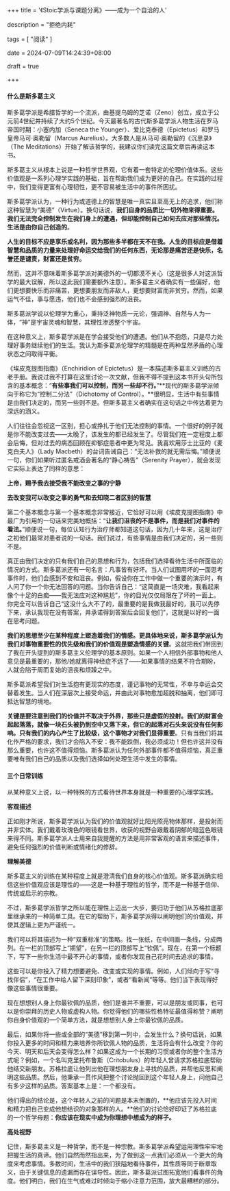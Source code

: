 +++
title = '《Stoic学派与课题分离》——成为一个自洽的人'

description = "拒绝内耗"

tags = [ "阅读" ]

date = 2024-07-09T14:24:39+08:00

draft = true

+++

#### 什么是斯多葛主义

斯多葛学派是希腊哲学的一个流派，由基提乌姆的芝诺（Zeno）创立，成立于公元前4世纪并持续了大约5个世纪。今天最著名的古代斯多葛学派人物生活在罗马帝国时期：小塞内加（Seneca the Younger）、爱比克泰德（Epictetus）和罗马皇帝马可·奥勒留（Marcus Aurelius）。大多数人是从马可·奥勒留的《沉思录》（The Meditations）开始了解该哲学的，我建议你们读完这篇文章后再读这本书。

斯多葛主义从根本上说是一种哲学世界观，它有着一套特定的伦理价值体系。这些价值观是一系列心理学实践的基础，旨在帮助我们成为更好的自己。在实践的过程中，我们变得更富有心理韧性，更不容易被生活中的事件所困扰。

斯多葛学派认为，一种行为或道德上的智慧是唯一真实且至高无上的追求，他们称这种智慧为“美德”（Virtue）。换句话说，**我们自身的品质比一切外物来得重要。我们无法完全控制发生在我们身上的遭遇，但却能控制自己如何去应对那些情况。生活是由你自己创造的**。

**人生的目标不应是享乐或名利，因为那些多半都在天不在我。人生的目标应是借着智慧和品质的力量来处理好命运交给我们的任何东西，无论那是痛苦还是快乐，名誉还是谴责，财富还是贫穷。**

然而，这并不意味着斯多葛学派对美德外的一切都漠不关心（这是很多人对这派哲学的最大误解，所以这此我们需要额外注意）。斯多葛主义者确实有一些偏好，他们更想要快乐而非痛苦，更想要朋友而非敌人，更想要财富而非贫穷。然而，如果运气不佳，事与愿违，他们也不会感到强烈的沮丧。

斯多葛派学说以伦理学为重心，秉持泛神物质一元论，强调神、自然与人为一体，“神”是宇宙灵魂和智慧，其理性渗透整个宇宙。

在这种意义上，斯多葛学派是在学会接受他们的遭遇。他们从不抱怨，只是尽力处理好事务继续他们的生活。我认为斯多葛派伦理学的精髓是在两种显然矛盾的心理状态之间取得平衡。

《埃皮克提图指南》（Enchiridion of Epictetus）是一本描述斯多葛主义训练的古老手册。我说过我不打算在这里讨论一次文献，但我不得不提到这本书开头句所包含的基本概念：“**有些事我们可以控制，而另一些却不行。**”**现代的斯多葛学派倾向于称它为“控制二分法”（Dichotomy of Control）。**很明显，生活中有些事情是由我们决定的，而另一些则不是。但斯多葛主义者确实在这句话之中传达着更为深远的涵义。

人们往往会忽视这一区别，担心或挣扎于他们无法控制的事情。一个很好的例子就是你不能改变过去——太晚了，该发生的都已经发生了。尽管我们在一定程度上都会后悔，但对过去的病态回顾在抑郁症患者中更为常见。我喜欢用莎士比亚的《麦克白夫人》（Lady Macbeth）的台词告诫自己：“无法补救的就无需后悔。”顺便说一句，你们如果听过匿名戒酒会著名的“静心祷告”（Serenity Prayer），就会发现它实际上表达了同样的意思：

**上帝，赐予我去接受我不能改变之事的宁静**

**去改变我可以改变之事的勇气和去知晓二者区别的智慧**

第二个基本概念与第一个基本概念非常接近，它恰好可以用《埃皮克提图指南》中最广为引用的一句话来完美地概括：“**让我们沮丧的不是事件，而是我们对事件的看法。**”顺便说一句，每位认知行为治疗师都知道这句话，因为几十年来，这是治疗之初他们最常对患者说的一句话。我们说过，有些事情是由我们决定的，另一些则不是。

真正由我们决定的只有我们自己的思想和行为，包括我们选择看待生活中所面临的情况的方式。斯多葛派还有一句名言：凡事皆有好坏。当人们试图用坏的一面思考事件时，他们会感到不安和沮丧。例如，假设你在工作中做一个重要的演示时，有人问了你一个你无法回答的问题。当你告诉自己：“这简直是一场灾难，我看起来像个十足的白痴——我无法应对这种尴尬”，你的目光仅仅局限在了坏的一面上。你完全可以告诉自己“这没什么大不了的，最重要的是我做我最好的，我可以先停下来，承认我现在没有答案，并承诺得到答案后会回复他们”，这就是以好的一面在思考问题。

**我们的思想至少在某种程度上塑造着我们的情感。更具体地来说，斯多葛学派认为我们对事物重要性的优先级和我们的价值观是塑造情感的关键**。这就把我们带回到了我在开头提到的斯多葛主义伦理学的基本原则。如果一个人相信外部事物和他人意见是最重要的，那他/她就离得神经症不远了——如果事情的结果不符合期盼，人就会陷于周而复始的沮丧和烦躁之中。

斯多葛派希望我们对生活抱有更现实的态度，谨记事物的无常性，不幸与幸运会交替着发生。当人们在深层次上接受命运，并由此对事物愈加超脱和抽离，他们即可抵达智慧的境地。

**关键是要注意到我们的价值并不取决于外界，那些只是虚假的投射。我们的财富会起起落落，就像一块石头被扔到空中又落下来，但它的起落对石头来说没有任何影响。只有我们的内心产生了比较级，这个事物才对我们显得重要**。只有当我们将其化作严格的要求，我们才会陷入不安：我不能跌倒，我必须成功！但也许这并没有那么重要，也许这不值得烦恼。斯多葛派认为任何外部事件都不值得烦恼，真正重要唯有我们自己的品质以及我们选择如何处理生活中发生的事情。

#### 三个日常训练

从某种意义上说，以一种特殊的方式看待世界本身就是一种重要的心理学实践。

**客观描述**

正如刚才所说，斯多葛学派认为我们的价值观就好比阳光照亮物体那样，是投射而并非实体。我们戴着玫瑰色的眼镜看世界，收获的视野会跟戴着阴郁的暗蓝色眼镜来得不同。斯多葛学派人士用来自我提醒的方法是用非常客观的语言来描述事件，避免任何强烈的价值判断或情绪化的修辞。

**理解美德**

斯多葛主义的训练在某种程度上就是澄清我们自身的核心价值观。斯多葛派确实相信这些价值观应该是理性的——这是一种基于理性的哲学，而不是一种基于信仰、传统或启示的宗教。

不过，斯多葛学派哲学之所以能在理性上迈出一大步，要归功于他们从苏格拉底那里继承来的一种简单工具。在它的帮助下，斯多葛学派得以阐明他们的价值观，并使其逻辑上更为严谨统一。

我们可以将其描述为一种“双重标准”的策略。找一张纸，在中间画一条线，分成两列。在一栏的顶部写上“期望”，在另一栏的顶部写上“钦佩”。现在，在第一个标题下，写下一些你生活中最不开心的事情，或者你发现自己花时间去追求的事情。

这些可以是你投入了精力想要避免、改变或实现的事情。例如，人们倾向于写“寻找伴侣”，“在工作中给人留下深刻印象”，或者“看新闻”等等。他们当下表现得好像这些事情很重要。

现在想想别人身上你最钦佩的品质，他们是谁并不重要，可以是朋友或同事，也可以是你崇拜的历史人物或虚构人物。你觉得他们的哪些性格特征最值得称赞？阐明你自身价值观的一个简单方法，就是想想别人身上你最钦佩的品质。

最后，如果你将一些或全部的“美德”移到第一列中，会发生什么？换句话说，如果你投入更多的时间和精力来培养你所钦佩人物的品质，生活将会有什么改变？你的今天、明天和后天会变得怎么样？如果这成为一个长期的习惯或者你的整个生活方式呢？例如，一个名叫克里托布鲁斯（Critobulus）的年轻人曾请求苏格拉底帮助他结交新朋友。苏格拉底让他列出他在理想朋友身上寻找的品质，并帮他反思和阐明这些品质。然后，他秉承一贯作风把整个讨论抛回到这个年轻人身上，问他自己有多少这样的品质。答案基本上是：一个都没有。

他们得出的结论是，这个年轻人之前的问题是本末倒置的，**他应该先投入时间和精力把自己变成他想结识的对象那样的人。**他们的讨论恰好印证了苏格拉底的一个哲学母题：**你应该在现实中成为你理想中想成为的样子。**

**高处视野**

记住，斯多葛主义是一种哲学，而不是一种宗教。斯多葛学派希望运用理性牢牢地把握生活的真谛。他们自然而然指出来，为了做到这一点我们必须从一个更大的角度来考虑事情。多数时间，生活中的我们狭隘地看待事件，其性质等同于断章取义，由于关键信息的遗漏而存在误导性。因此，斯多葛派试图拓宽他们看事件的角度。他们明白，我们在生气或难过时倾向于缩小注意力范围，放大最糟糕的部分。
